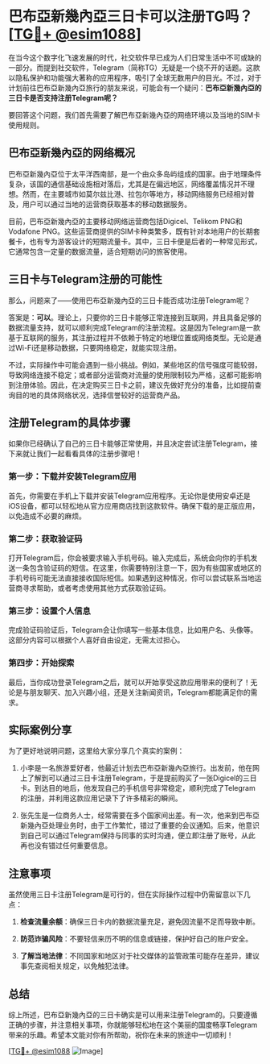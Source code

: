 # 巴布亞新幾內亞三日卡可以注册TG吗？[[TG💪+ @esim1088](https://t.me/s/esim1088)]

在当今这个数字化飞速发展的时代，社交软件早已成为人们日常生活中不可或缺的一部分。而提到社交软件，Telegram（简称TG）无疑是一个绕不开的话题。这款以隐私保护和功能强大著称的应用程序，吸引了全球无数用户的目光。不过，对于计划前往巴布亞新幾內亞旅行的朋友来说，可能会有一个疑问：**巴布亞新幾內亞的三日卡是否支持注册Telegram呢？**

要回答这个问题，我们首先需要了解巴布亞新幾內亞的网络环境以及当地的SIM卡使用规则。

## 巴布亞新幾內亞的网络概况

巴布亞新幾內亞位于太平洋西南部，是一个由众多岛屿组成的国家。由于地理条件复杂，该国的通信基础设施相对落后，尤其是在偏远地区，网络覆盖情况并不理想。然而，在主要城市如莫尔兹比港、拉包尔等地方，移动网络服务已经相对普及，用户可以通过当地的运营商获取基本的移动数据服务。

目前，巴布亞新幾內亞的主要移动网络运营商包括Digicel、Telikom PNG和Vodafone PNG。这些运营商提供的SIM卡种类繁多，既有针对本地用户的长期套餐卡，也有专为游客设计的短期流量卡。其中，三日卡便是后者的一种常见形式，它通常包含一定量的数据流量，适合短期访问的旅客使用。

## 三日卡与Telegram注册的可能性

那么，问题来了——使用巴布亞新幾內亞的三日卡能否成功注册Telegram呢？

答案是：**可以**。理论上，只要你的三日卡能够正常连接到互联网，并且具备足够的数据流量支持，就可以顺利完成Telegram的注册流程。这是因为Telegram是一款基于互联网的服务，其注册过程并不依赖于特定的地理位置或网络类型。无论是通过Wi-Fi还是移动数据，只要网络稳定，就能实现注册。

不过，实际操作中可能会遇到一些小挑战。例如，某些地区的信号强度可能较弱，导致网络连接不稳定；或者部分运营商对流量的使用限制较为严格，这都可能影响到注册体验。因此，在决定购买三日卡之前，建议先做好充分的准备，比如提前查询目的地的具体网络状况，选择信誉较好的运营商产品。

## 注册Telegram的具体步骤

如果你已经确认了自己的三日卡能够正常使用，并且决定尝试注册Telegram，接下来就让我们一起看看具体的注册步骤吧！

### 第一步：下载并安装Telegram应用

首先，你需要在手机上下载并安装Telegram应用程序。无论你是使用安卓还是iOS设备，都可以轻松地从官方应用商店找到这款软件。确保下载的是正版应用，以免造成不必要的麻烦。

### 第二步：获取验证码

打开Telegram后，你会被要求输入手机号码。输入完成后，系统会向你的手机发送一条包含验证码的短信。在这里，你需要特别注意一下，因为有些国家或地区的手机号码可能无法直接接收国际短信。如果遇到这种情况，你可以尝试联系当地运营商寻求帮助，或者考虑使用其他方式获取验证码。

### 第三步：设置个人信息

完成验证码验证后，Telegram会让你填写一些基本信息，比如用户名、头像等。这部分内容可以根据个人喜好自由设定，无需太过担心。

### 第四步：开始探索

最后，当你成功登录Telegram之后，就可以开始享受这款应用带来的便利了！无论是与朋友聊天、加入兴趣小组，还是关注新闻资讯，Telegram都能满足你的需求。

## 实际案例分享

为了更好地说明问题，这里给大家分享几个真实的案例：

1. 小李是一名旅游爱好者，他最近计划去巴布亞新幾內亞旅行。出发前，他在网上了解到可以通过三日卡注册Telegram，于是提前购买了一张Digicel的三日卡。到达目的地后，他发现自己的手机信号非常稳定，顺利完成了Telegram的注册，并利用这款应用记录下了许多精彩的瞬间。

2. 张先生是一位商务人士，经常需要在多个国家间出差。有一次，他来到巴布亞新幾內亞处理业务时，由于工作繁忙，错过了重要的会议通知。后来，他意识到自己可以通过Telegram保持与同事的实时沟通，便立即注册了账号，从此再也没有错过任何重要信息。

## 注意事项

虽然使用三日卡注册Telegram是可行的，但在实际操作过程中仍需留意以下几点：

1. **检查流量余额**：确保三日卡内的数据流量充足，避免因流量不足而导致中断。
   
2. **防范诈骗风险**：不要轻信来历不明的信息或链接，保护好自己的账户安全。

3. **了解当地法律**：不同国家和地区对于社交媒体的监管政策可能存在差异，建议事先查阅相关规定，以免触犯法律。

## 总结

综上所述，巴布亞新幾內亞的三日卡确实是可以用来注册Telegram的。只要遵循正确的步骤，并注意相关事项，你就能够轻松地在这个美丽的国度畅享Telegram带来的乐趣。希望本文能对你有所帮助，祝你在未来的旅途中一切顺利！

[[TG💪+ @esim1088](https://t.me/s/esim1088) ![Image](https://i.postimg.cc/4NQfJmqS/Snipaste-2025-05-13-00-14-12.png)]